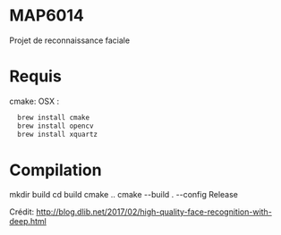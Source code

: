 # MAP6014
Projet de reconnaissance faciale

# Requis
cmake:
  OSX :
  ```bash
    brew install cmake
    brew install opencv
    brew install xquartz
  ```
# Compilation
mkdir build
cd build
cmake ..
cmake --build . --config Release

Crédit:
http://blog.dlib.net/2017/02/high-quality-face-recognition-with-deep.html
